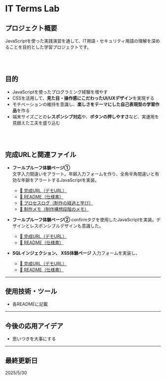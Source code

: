 # IT Terms Lab

## プロジェクト概要
JavaScriptを使った実践演習を通して、IT用語・セキュリティ用語の理解を深めることを目的とした学習プロジェクトです。  

<br>
<br>

## 目的

- JavaScriptを使ったプログラミング経験を増やす
- CSSを活用して、**見た目・操作感にこだわったUI/UXデザイン**を実現する
- モチベーションの維持を意識し、**楽しさをテーマにした自己表現型の学習作品**を作る
- 端末サイズごとの**レスポンシブ対応**や、**ボタンの押しやすさ**など、実運用を見据えた工夫を盛り込む



<br>
<br>

## 完成URLと関連ファイル

- **フールプルーフ体験ページ①**  
  文字入力間違いをアラート。年齢入力フォームを作り、全角半角間違いと有効な年齢をアラートするJavaScriptを実装。
  - [📄 完成URL（デモURL）](https://wooden-smooth-milkshake.glitch.me/) 
  - [📄 README（仕様書）](https://github.com/rin5uron/it-terms-lab/tree/main/foolproof_1)
  - [📝 プロセスログ（制作の経過と学び）](./negaposi-counter/docs_negaposi/prosess_log)
  - [🧠 制作メモ（制作構想段階のメモ）](./negaposi-counter/docs_negaposi/countermemo.md)

- **フールプルーフ体験ページ②**
  confirmタグを使用したJavaScriptを実装。デザインとレスポンシブルデザインも意識した。
  - [📄 完成URL（デモURL）](https://gold-flicker-archer.glitch.me/)
  - [📄 README（仕様書）](./self-control-counter/README.md)


- **SQLインジェクション、 XSS体験ページ**
  入力フォームを実装し、
  - [📄 完成URL（デモURL）](https://gold-flicker-archer.glitch.me/)
  - [📄 README（仕様書）](./self-control-counter/README.md)
---

## 使用技術・ツール
- 各READMEに記載
---

## 今後の応用アイデア
- 思いつきを大事にする

---

## 最終更新日
2025/5/30
